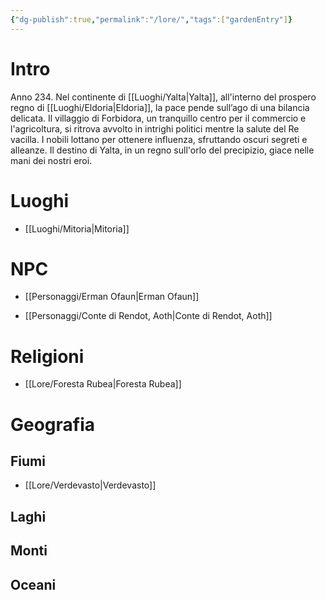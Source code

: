 ```yaml
---
{"dg-publish":true,"permalink":"/lore/","tags":["gardenEntry"]}
---
```


# Intro
Anno 234. Nel continente di [[Luoghi/Yalta\|Yalta]], all'interno del prospero regno di [[Luoghi/Eldoria\|Eldoria]], la pace pende sull’ago di una bilancia delicata. Il villaggio di Forbidora, un tranquillo centro per il commercio e l'agricoltura, si ritrova avvolto in intrighi politici mentre la salute del Re vacilla. I nobili lottano per ottenere influenza, sfruttando oscuri segreti e alleanze. Il destino di Yalta, in un regno sull'orlo del precipizio, giace nelle mani dei nostri eroi.

# Luoghi
* [[Luoghi/Mitoria\|Mitoria]]
 
# NPC
* [[Personaggi/Erman Ofaun\|Erman Ofaun]]
- [[Personaggi/Conte di Rendot, Aoth\|Conte di Rendot, Aoth]]
 
# Religioni
* [[Lore/Foresta Rubea\|Foresta Rubea]]
# Geografia
## Fiumi

* [[Lore/Verdevasto\|Verdevasto]]

## Laghi
## Monti
## Oceani